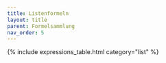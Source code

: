 ```yaml
---
title: Listenformeln
layout: title
parent: Formelsammlung
nav_order: 5
---
```


{% include expressions_table.html category="list" %}